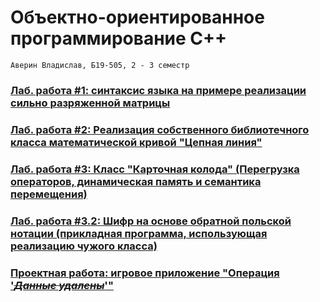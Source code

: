 # Объектно-ориентированное программирование C++
    Аверин Владислав, Б19-505, 2 - 3 семестр
### [Лаб. работа #1: синтаксис языка на примере реализации сильно разряженной матрицы](https://github.com/Infernalum/OOP_S01.EP02_S02.EP01/tree/master/lab1_1)
### [Лаб. работа #2: Реализация собственного библиотечного класса математической кривой "Цепная линия"](https://github.com/Infernalum/OOP_S01.EP02_S02.EP01/tree/master/lab1_2)
### [Лаб. работа #3: Класс "Карточная колода" (Перегрузка операторов, динамическая память и семантика перемещения)](https://github.com/Infernalum/OOP_S01.EP02_S02.EP01/tree/master/lab2)
### [Лаб. работа #3.2: Шифр на основе обратной польской нотации (прикладная программа, использующая реализацию чужого класса)](https://github.com/Infernalum/OOP_S01.EP02_S02.EP01/tree/master/The_Worst_Cipher)
### [Проектная работа: игровое приложение "Операция '*~~Данные удалены~~*'"](https://github.com/Infernalum/OOP_S01.EP02_S02.EP01/tree/master/Operation%20~Data%20Deleted~)
